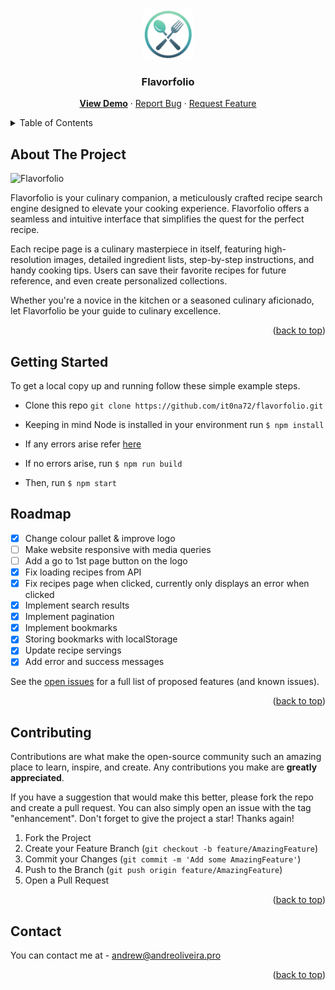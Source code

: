 <div align="center">
  <a href="https://github.com/it0na72/flavorfolio/">
    <img src="/src/img/favicon.gif" alt="Logo" height="80">
  </a>
<h3 align="center">Flavorfolio</h3>

  <p align="center">
    <a href="https://flavorfolio-ruby.vercel.app/"><b>View Demo</b></a>
    ·
    <a href="https://github.com/it0na72/flavorfolio/issue">Report Bug</a>
    ·
    <a href="https://github.com/it0na72/flavorfolio/issue">Request Feature</a>
  </p>
</div>

<!-- TABLE OF CONTENTS -->
<details>
  <summary>Table of Contents</summary>
  <ol>
    <li>
      <a href="#about-the-project">About The Project</a>
    </li>
    <li>
      <a href="#getting-started">Getting Started</a>
    </li>
    <li><a href="#roadmap">Roadmap</a></li>
    <li><a href="#contributing">Contributing</a></li>
    <li><a href="#contact">Contact</a></li>
  </ol>
</details>

<!-- ABOUT THE PROJECT -->

## About The Project

![Flavorfolio](https://github.com/it0na72/flavorfolio/assets/56265972/9253172d-4300-45f0-86b4-03cbd00b1283)

Flavorfolio is your culinary companion, a meticulously crafted recipe search engine designed to elevate your cooking experience. Flavorfolio offers a seamless and intuitive interface that simplifies the quest for the perfect recipe.

Each recipe page is a culinary masterpiece in itself, featuring high-resolution images, detailed ingredient lists, step-by-step instructions, and handy cooking tips. Users can save their favorite recipes for future reference, and even create personalized collections.

Whether you're a novice in the kitchen or a seasoned culinary aficionado, let Flavorfolio be your guide to culinary excellence.

<p align="right">(<a href="#readme-top">back to top</a>)</p>

<!-- GETTING STARTED -->

## Getting Started

To get a local copy up and running follow these simple example steps.

- Clone this repo
  `git clone https://github.com/it0na72/flavorfolio.git`

- Keeping in mind Node is installed in your environment run `$ npm install`
- If any errors arise refer [here](https://docs.npmjs.com/cli/v10/commands/npm-install)
- If no errors arise, run `$ npm run build`
- Then, run `$ npm start`

<!-- ROADMAP -->

## Roadmap

- [x] Change colour pallet & improve logo
- [ ] Make website responsive with media queries
- [ ] Add a go to 1st page button on the logo
- [x] Fix loading recipes from API
- [x] Fix recipes page when clicked, currently only displays an error when clicked
- [x] Implement search results
- [x] Implement pagination
- [x] Implement bookmarks
- [x] Storing bookmarks with localStorage
- [x] Update recipe servings
- [x] Add error and success messages

See the [open issues](https://github.com/it0na72/flavorfolio-website/issue) for a full list of proposed features (and known issues).

<p align="right">(<a href="#readme-top">back to top</a>)</p>

<!-- CONTRIBUTING -->

## Contributing

Contributions are what make the open-source community such an amazing place to learn, inspire, and create. Any contributions you make are **greatly appreciated**.

If you have a suggestion that would make this better, please fork the repo and create a pull request. You can also simply open an issue with the tag "enhancement".
Don't forget to give the project a star! Thanks again!

1. Fork the Project
2. Create your Feature Branch (`git checkout -b feature/AmazingFeature`)
3. Commit your Changes (`git commit -m 'Add some AmazingFeature'`)
4. Push to the Branch (`git push origin feature/AmazingFeature`)
5. Open a Pull Request

<p align="right">(<a href="#readme-top">back to top</a>)</p>

<!-- CONTACT -->

## Contact

You can contact me at - andrew@andreoliveira.pro

<p align="right">(<a href="#readme-top">back to top</a>)</p>
